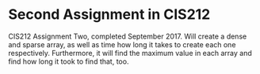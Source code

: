 # Second Assignment in CIS212
CIS212 Assignment Two, completed September 2017. Will create a dense and sparse array, as well as time how long it takes to create each one respectively. Furthermore, it will find the maximum value in each array and find how long it took to find that, too.

